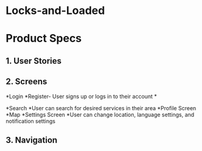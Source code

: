 # Locks-and-Loaded

# Product Specs
## 1. User Stories

## 2. Screens
*Login
*Register- User signs up or logs in to their account
  *
  
*Search
  *User can search for desired services in their area
*Profile Screen
*Map
*Settings Screen
  *User can change location, language settings, and notification settings

  ## 3. Navigation

  

